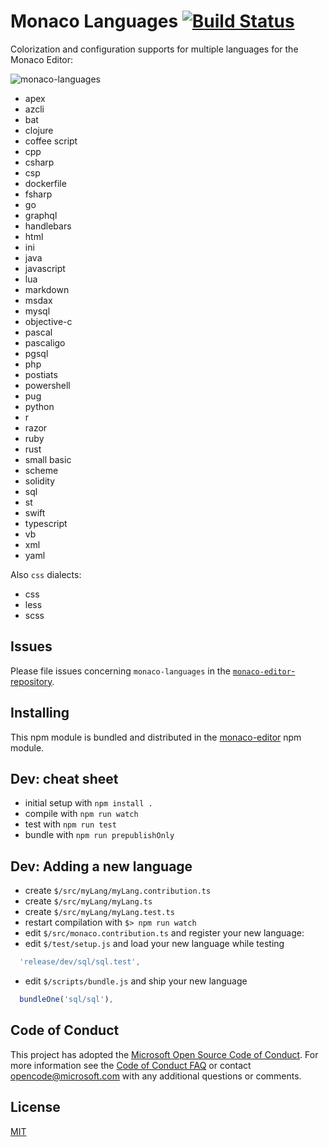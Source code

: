 # Monaco Languages [![Build Status](https://dev.azure.com/ms/monaco-languages/_apis/build/status/microsoft.monaco-languages?branchName=master)](https://dev.azure.com/ms/monaco-languages/_build/latest?definitionId=140&branchName=master)

Colorization and configuration supports for multiple languages for the Monaco Editor:

![monaco-languages](https://cloud.githubusercontent.com/assets/5047891/15938606/1fd4bac6-2e74-11e6-8839-d455da8bc8a7.gif)

* apex
* azcli
* bat
* clojure
* coffee script
* cpp
* csharp
* csp
* dockerfile
* fsharp
* go
* graphql
* handlebars
* html
* ini
* java
* javascript
* lua
* markdown
* msdax
* mysql
* objective-c
* pascal
* pascaligo
* pgsql
* php
* postiats
* powershell
* pug
* python
* r
* razor
* ruby
* rust
* small basic
* scheme
* solidity
* sql
* st
* swift
* typescript
* vb
* xml
* yaml

Also `css` dialects:

* css
* less
* scss

## Issues

Please file issues concerning `monaco-languages` in the [`monaco-editor`-repository](https://github.com/Microsoft/monaco-editor/issues).

## Installing

This npm module is bundled and distributed in the [monaco-editor](https://www.npmjs.com/package/monaco-editor) npm module.

## Dev: cheat sheet

* initial setup with `npm install .`
* compile with `npm run watch`
* test with `npm run test`
* bundle with `npm run prepublishOnly`

## Dev: Adding a new language

* create `$/src/myLang/myLang.contribution.ts`
* create `$/src/myLang/myLang.ts`
* create `$/src/myLang/myLang.test.ts`
* restart compilation with `$> npm run watch`
* edit `$/src/monaco.contribution.ts` and register your new language:
* edit `$/test/setup.js` and load your new language while testing
```js
  'release/dev/sql/sql.test',
```
* edit `$/scripts/bundle.js` and ship your new language
```js
  bundleOne('sql/sql'),
```

## Code of Conduct

This project has adopted the [Microsoft Open Source Code of Conduct](https://opensource.microsoft.com/codeofconduct/). For more information see the [Code of Conduct FAQ](https://opensource.microsoft.com/codeofconduct/faq/) or contact [opencode@microsoft.com](mailto:opencode@microsoft.com) with any additional questions or comments.


## License
[MIT](https://github.com/Microsoft/monaco-languages/blob/master/LICENSE.md)
